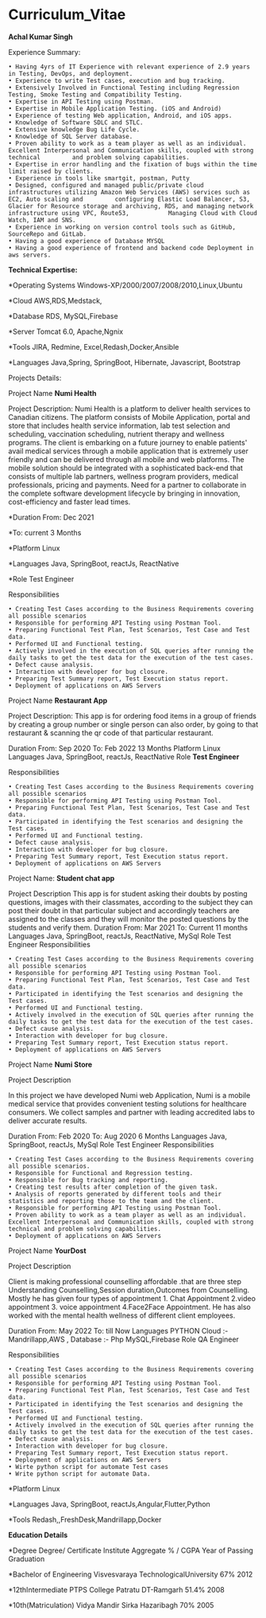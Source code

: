 # Curriculum_Vitae
**Achal Kumar Singh**

Experience Summary:

    • Having 4yrs of IT Experience with relevant experience of 2.9 years in Testing, DevOps, and deployment.    
    • Experience to write Test cases, execution and bug tracking.
    • Extensively Involved in Functional Testing including Regression Testing, Smoke Testing and Compatibility Testing.
    • Expertise in API Testing using Postman.
    • Expertise in Mobile Application Testing. (iOS and Android)
    • Experience of testing Web application, Android, and iOS apps.
    • Knowledge of Software SDLC and STLC.
    • Extensive knowledge Bug Life Cycle.
    • Knowledge of SQL Server database.
    • Proven ability to work as a team player as well as an individual. Excellent Interpersonal and Communication skills, coupled with strong technical         and problem solving capabilities.
    • Expertise in error handling and the fixation of bugs within the time limit raised by clients.
    • Experience in tools like smartgit, postman, Putty
    • Designed, configured and managed public/private cloud infrastructures utilizing Amazon Web Services (AWS) services such as EC2, Auto scaling and         configuring Elastic Load Balancer, S3, Glacier for Resource storage and archiving, RDS, and managing network infrastructure using VPC, Route53,           Managing Cloud with Cloud Watch, IAM and SNS.
    • Experience in working on version control tools such as GitHub, SourceRepo and GitLab.
    • Having a good experience of Database MYSQL
    • Having a good experience of frontend and backend code Deployment in aws servers.


**Technical Expertise:**


*Operating Systems                   Windows-XP/2000/2007/2008/2010,Linux,Ubuntu

*Cloud                               AWS,RDS,Medstack,

*Database                            RDS, MySQL,Firebase

*Server                             Tomcat 6.0, Apache,Ngnix

*Tools                              JIRA, Redmine, Excel,Redash,Docker,Ansible

*Languages                          Java,Spring, SpringBoot, Hibernate, Javascript, Bootstrap




Projects Details:

Project Name        **Numi Health**

Project Description:            Numi Health is a platform to deliver health services to Canadian citizens. The platform consists of Mobile Application, portal and store that includes health service information, lab test selection and scheduling, vaccination scheduling, nutrient therapy and wellness programs. The client is embarking on a future journey to enable patients' avail medical services through a mobile application that is extremely user friendly and can be delivered through all mobile and web platforms. The mobile solution should be integrated with a sophisticated back-end that consists of multiple lab partners, wellness program providers, medical professionals, pricing and payments. Need for a partner to collaborate in the complete software development lifecycle by bringing in innovation, cost-efficiency and faster lead times.


*Duration            From: Dec 2021

*To: current         3 Months

*Platform            Linux

*Languages           Java, SpringBoot, reactJs, ReactNative

*Role                Test Engineer

Responsibilities


    • Creating Test Cases according to the Business Requirements covering all possible scenarios 
    • Responsible for performing API Testing using Postman Tool. 
    • Preparing Functional Test Plan, Test Scenarios, Test Case and Test data. 
    • Performed UI and Functional testing. 
    • Actively involved in the execution of SQL queries after running the daily tasks to get the test data for the execution of the test cases. 
    • Defect cause analysis. 
    • Interaction with developer for bug closure. 
    • Preparing Test Summary report, Test Execution status report. 
    • Deployment of applications on AWS Servers 


Project Name    **Restaurant App**

Project Description:                This app is for ordering food items in a group of friends by creating a group number or single person can also order, by going to that restaurant & scanning the qr code of that particular restaurant.

Duration            From: Sep 2020              To: Feb 2022            13 Months
Platform            Linux 
Languages           Java, SpringBoot, reactJs, ReactNative
Role                **Test Engineer**


Responsibilities

    • Creating Test Cases according to the Business Requirements covering all possible scenarios 
    • Responsible for performing API Testing using Postman Tool. 
    • Preparing Functional Test Plan, Test Scenarios, Test Case and Test data. 
    • Participated in identifying the Test scenarios and designing the Test cases. 
    • Performed UI and Functional testing. 
    • Defect cause analysis. 
    • Interaction with developer for bug closure. 
    • Preparing Test Summary report, Test Execution status report. 
    • Deployment of applications on AWS Servers 

Project Name:        **Student chat app**

Project Description
This app is for student asking their doubts by posting questions, images with their classmates, according to the subject they can post their doubt in that particular subject and accordingly teachers are assigned to the classes and they will monitor the posted questions by the students and
verify them.
Duration
From: Mar 2021
To: Current
11 months
Languages
Java, SpringBoot, reactJs, ReactNative, MySql
Role
Test Engineer
Responsibilities

    • Creating Test Cases according to the Business Requirements covering all possible scenarios 
    • Responsible for performing API Testing using Postman Tool. 
    • Preparing Functional Test Plan, Test Scenarios, Test Case and Test data. 
    • Participated in identifying the Test scenarios and designing the Test cases. 
    • Performed UI and Functional testing. 
    • Actively involved in the execution of SQL queries after running the daily tasks to get the test data for the execution of the test cases. 
    • Defect cause analysis. 
    • Interaction with developer for bug closure. 
    • Preparing Test Summary report, Test Execution status report. 
    • Deployment of applications on AWS Servers 

Project Name    **Numi Store**

Project Description

In this project we have developed Numi web Application, Numi is a mobile medical service that provides convenient testing solutions for healthcare consumers. We collect samples and partner with leading accredited labs to deliver accurate results.

Duration
From: Feb 2020
To: Aug 2020
6 Months
Languages
Java, SpringBoot, reactJs, MySql
Role
Test Engineer
Responsibilities

    • Creating Test Cases according to the Business Requirements covering all possible scenarios.
    • Responsible for Functional and Regression testing.
    • Responsible for Bug tracking and reporting.
    • Creating test results after completion of the given task.
    • Analysis of reports generated by different tools and their statistics and reporting those to the team and the client.
    • Responsible for performing API Testing using Postman Tool.
    • Proven ability to work as a team player as well as an individual. Excellent Interpersonal and Communication skills, coupled with strong technical and problem solving capabilities.
    • Deployment of applications on AWS Servers


Project Name        **YourDost** 

Project Description

Client is making professional counselling affordable .that are three step Understanding Counselling,Session duration,Outcomes from Counselling. Mostly he has given four types of appointment 1. Chat Appointment 2.video appointment 3. voice appointment 4.Face2Face Appointment. He has also worked with the mental health wellness of different client employees.

Duration    From: May 2022          To: till Now
Languages   PYTHON
Cloud :-    Mandrillapp,AWS ,
Database :- Php MySQL,Firebase
Role        QA Engineer

Responsibilities

    • Creating Test Cases according to the Business Requirements covering all possible scenarios 
    • Responsible for performing API Testing using Postman Tool. 
    • Preparing Functional Test Plan, Test Scenarios, Test Case and Test data. 
    • Participated in identifying the Test scenarios and designing the Test cases. 
    • Performed UI and Functional testing. 
    • Actively involved in the execution of SQL queries after running the daily tasks to get the test data for the execution of the test cases. 
    • Defect cause analysis. 
    • Interaction with developer for bug closure. 
    • Preparing Test Summary report, Test Execution status report. 
    • Deployment of applications on AWS Servers
    • Wirte python script for automate Test cases
    • Write python script for automate Data.
    
*Platform        Linux

*Languages       Java, SpringBoot, reactJs,Angular,Flutter,Python

*Tools           Redash,,FreshDesk,Mandrillapp,Docker



**Education Details**

*Degree Degree/                Certificate Institute                Aggregate % / CGPA               Year of Passing   Graduation

*Bachelor of Engineering    Visvesvaraya TechnologicalUniversity     67%                             2012

*12thIntermediate           PTPS College Patratu DT-Ramgarh          51.4%                           2008

*10th(Matriculation)        Vidya Mandir Sirka Hazaribagh            70%                             2005

